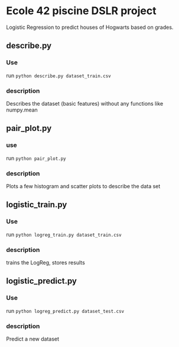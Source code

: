 # Ecole 42 piscine DSLR project

Logistic Regression to predict houses of Hogwarts based on grades.

## describe.py

### Use

run `python describe.py dataset_train.csv`

### description 

Describes the dataset (basic features) without any functions like numpy.mean

## pair_plot.py

### use

run `python pair_plot.py`

### description

Plots a few histogram and scatter plots to describe the data set

## logistic_train.py

### Use

run `python logreg_train.py dataset_train.csv`

### description

trains the LogReg, stores results

## logistic_predict.py

### Use

run `python logreg_predict.py dataset_test.csv`

### description

Predict a new dataset
